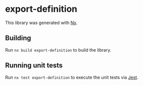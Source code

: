 # export-definition

This library was generated with [Nx](https://nx.dev).

## Building

Run `nx build export-definition` to build the library.

## Running unit tests

Run `nx test export-definition` to execute the unit tests via [Jest](https://jestjs.io).
